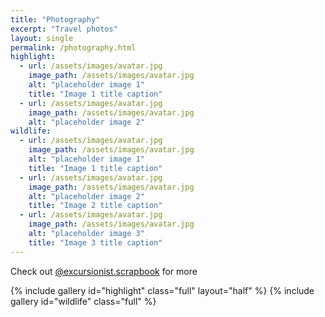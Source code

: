 ```yaml
---
title: "Photography"
excerpt: "Travel photos"
layout: single
permalink: /photography.html
highlight:
  - url: /assets/images/avatar.jpg
    image_path: /assets/images/avatar.jpg
    alt: "placeholder image 1"
    title: "Image 1 title caption"
  - url: /assets/images/avatar.jpg
    image_path: /assets/images/avatar.jpg
	alt: "placeholder image 2"
wildlife:
  - url: /assets/images/avatar.jpg
    image_path: /assets/images/avatar.jpg
    alt: "placeholder image 1"
    title: "Image 1 title caption"
  - url: /assets/images/avatar.jpg
    image_path: /assets/images/avatar.jpg
    alt: "placeholder image 2"
    title: "Image 2 title caption"
  - url: /assets/images/avatar.jpg
    image_path: /assets/images/avatar.jpg
    alt: "placeholder image 3"
    title: "Image 3 title caption"
---
```


Check out [@excursionist.scrapbook](https://www.instagram.com/excursionist.scrapbook) for more

{% include gallery id="highlight" class="full" layout="half" %}
{% include gallery id="wildlife" class="full" %}